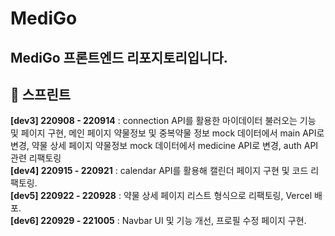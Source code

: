 # MediGo

## MediGo 프론트엔드 리포지토리입니다.

## 📜 스프린트
**[dev3] 220908 - 220914** : connection API를 활용한 마이데이터 불러오는 기능 및 페이지 구현, 메인 페이지 약물정보 및 중복약물 정보 mock 데이터에서 main API로 변경, 약물 상세 페이지 약물정보 mock 데이터에서 medicine API로 변경, auth API 관련 리팩토링
<br/>
**[dev4] 220915 - 220921** : calendar API를 활용해 캘린더 페이지 구현 및 코드 리팩토링.
<br />
**[dev5] 220922 - 220928** : 약물 상세 페이지 리스트 형식으로 리팩토링, Vercel 배포.
<br />
**[dev6] 220929 - 221005** : Navbar UI 및 기능 개선, 프로필 수정 페이지 구현.
